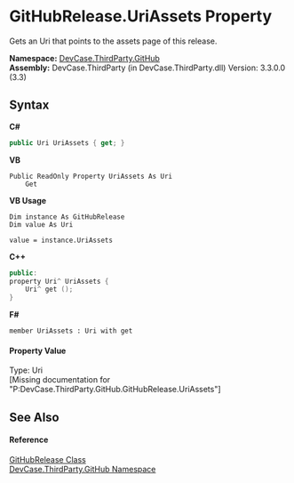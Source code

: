 # GitHubRelease.UriAssets Property 
 

Gets an Uri that points to the assets page of this release.

**Namespace:**&nbsp;<a href="N_DevCase_ThirdParty_GitHub">DevCase.ThirdParty.GitHub</a><br />**Assembly:**&nbsp;DevCase.ThirdParty (in DevCase.ThirdParty.dll) Version: 3.3.0.0 (3.3)

## Syntax

**C#**<br />
``` C#
public Uri UriAssets { get; }
```

**VB**<br />
``` VB
Public ReadOnly Property UriAssets As Uri
	Get
```

**VB Usage**<br />
``` VB Usage
Dim instance As GitHubRelease
Dim value As Uri

value = instance.UriAssets

```

**C++**<br />
``` C++
public:
property Uri^ UriAssets {
	Uri^ get ();
}
```

**F#**<br />
``` F#
member UriAssets : Uri with get

```


#### Property Value
Type: Uri<br />\[Missing <value> documentation for "P:DevCase.ThirdParty.GitHub.GitHubRelease.UriAssets"\]

## See Also


#### Reference
<a href="T_DevCase_ThirdParty_GitHub_GitHubRelease">GitHubRelease Class</a><br /><a href="N_DevCase_ThirdParty_GitHub">DevCase.ThirdParty.GitHub Namespace</a><br />